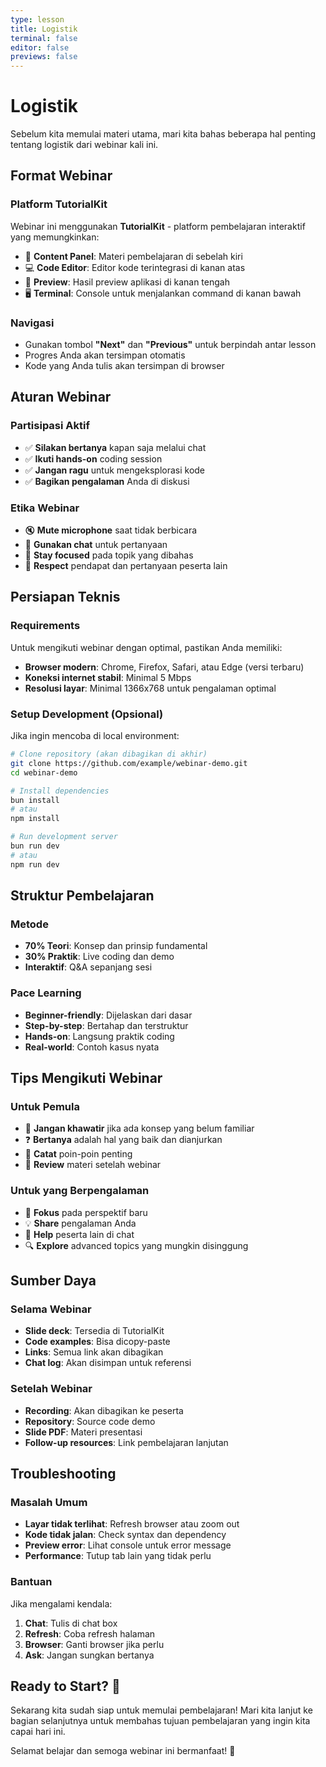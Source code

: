 ```yaml
---
type: lesson
title: Logistik
terminal: false
editor: false
previews: false
---
```


# Logistik

Sebelum kita memulai materi utama, mari kita bahas beberapa hal penting tentang logistik dari webinar kali ini.

## Format Webinar

### Platform TutorialKit

Webinar ini menggunakan **TutorialKit** - platform pembelajaran interaktif yang memungkinkan:

- 📝 **Content Panel**: Materi pembelajaran di sebelah kiri
- 💻 **Code Editor**: Editor kode terintegrasi di kanan atas
- 👀 **Preview**: Hasil preview aplikasi di kanan tengah
- 🖥️ **Terminal**: Console untuk menjalankan command di kanan bawah

### Navigasi

- Gunakan tombol **"Next"** dan **"Previous"** untuk berpindah antar lesson
- Progres Anda akan tersimpan otomatis
- Kode yang Anda tulis akan tersimpan di browser

## Aturan Webinar

### Partisipasi Aktif

- ✅ **Silakan bertanya** kapan saja melalui chat
- ✅ **Ikuti hands-on** coding session
- ✅ **Jangan ragu** untuk mengeksplorasi kode
- ✅ **Bagikan pengalaman** Anda di diskusi

### Etika Webinar

- 🔇 **Mute microphone** saat tidak berbicara
- 💬 **Gunakan chat** untuk pertanyaan
- 🎯 **Stay focused** pada topik yang dibahas
- 🤝 **Respect** pendapat dan pertanyaan peserta lain

## Persiapan Teknis

### Requirements

Untuk mengikuti webinar dengan optimal, pastikan Anda memiliki:

- **Browser modern**: Chrome, Firefox, Safari, atau Edge (versi terbaru)
- **Koneksi internet stabil**: Minimal 5 Mbps
- **Resolusi layar**: Minimal 1366x768 untuk pengalaman optimal

### Setup Development (Opsional)

Jika ingin mencoba di local environment:

```bash
# Clone repository (akan dibagikan di akhir)
git clone https://github.com/example/webinar-demo.git
cd webinar-demo

# Install dependencies
bun install
# atau
npm install

# Run development server
bun run dev
# atau
npm run dev
```

## Struktur Pembelajaran

### Metode

- **70% Teori**: Konsep dan prinsip fundamental
- **30% Praktik**: Live coding dan demo
- **Interaktif**: Q&A sepanjang sesi

### Pace Learning

- **Beginner-friendly**: Dijelaskan dari dasar
- **Step-by-step**: Bertahap dan terstruktur
- **Hands-on**: Langsung praktik coding
- **Real-world**: Contoh kasus nyata

## Tips Mengikuti Webinar

### Untuk Pemula

- 📖 **Jangan khawatir** jika ada konsep yang belum familiar
- ❓ **Bertanya** adalah hal yang baik dan dianjurkan
- 📝 **Catat** poin-poin penting
- 🔄 **Review** materi setelah webinar

### Untuk yang Berpengalaman

- 🎯 **Fokus** pada perspektif baru
- 💡 **Share** pengalaman Anda
- 🤝 **Help** peserta lain di chat
- 🔍 **Explore** advanced topics yang mungkin disinggung

## Sumber Daya

### Selama Webinar

- **Slide deck**: Tersedia di TutorialKit
- **Code examples**: Bisa dicopy-paste
- **Links**: Semua link akan dibagikan
- **Chat log**: Akan disimpan untuk referensi

### Setelah Webinar

- **Recording**: Akan dibagikan ke peserta
- **Repository**: Source code demo
- **Slide PDF**: Materi presentasi
- **Follow-up resources**: Link pembelajaran lanjutan

## Troubleshooting

### Masalah Umum

- **Layar tidak terlihat**: Refresh browser atau zoom out
- **Kode tidak jalan**: Check syntax dan dependency
- **Preview error**: Lihat console untuk error message
- **Performance**: Tutup tab lain yang tidak perlu

### Bantuan

Jika mengalami kendala:

1. **Chat**: Tulis di chat box
2. **Refresh**: Coba refresh halaman
3. **Browser**: Ganti browser jika perlu
4. **Ask**: Jangan sungkan bertanya

## Ready to Start? 🚀

Sekarang kita sudah siap untuk memulai pembelajaran! Mari kita lanjut ke bagian selanjutnya untuk membahas tujuan pembelajaran yang ingin kita capai hari ini.

Selamat belajar dan semoga webinar ini bermanfaat! 💪

